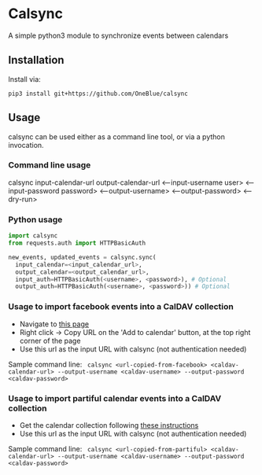 # Calsync

A simple python3 module to synchronize events between calendars

## Installation

Install via:

```
pip3 install git+https://github.com/OneBlue/calsync
```

## Usage

calsync can be used either as a command line tool, or via a python invocation.

### Command line usage

calsync input-calendar-url output-calendar-url <--input-username user> <--input-password password> <--output-username> <--output-password> <--dry-run>


### Python usage

```python
import calsync
from requests.auth import HTTPBasicAuth

new_events, updated_events = calsync.sync(
  input_calendar=<input_calendar_url>,
  output_calendar=<output_calendar_url>,
  input_auth=HTTPBasicAuth(<username>, <password>), # Optional
  output_auth=HTTPBasicAuth(<username>, <password>)) # Optional
```

### Usage to import facebook events into a CalDAV collection

* Navigate to [this page](https://www.facebook.com/events/calendar)
* Right click -> Copy URL on the 'Add to calendar' button, at the top right corner of the page
* Use this url as the input URL with calsync (not authentication needed)

Sample command line: ` calsync <url-copied-from-facebook> <caldav-calendar-url> --output-username <caldav-username> --output-password <caldav-password>`

### Usage to import partiful calendar events into a CalDAV collection

* Get the calendar collection following [these instructions](https://help.partiful.com/hc/en-us/sections/26025196887707--Calendar-Sync)
* Use this url as the input URL with calsync (not authentication needed)


Sample command line: ` calsync <url-copied-from-partiful> <caldav-calendar-url> --output-username <caldav-username> --output-password <caldav-password>`
